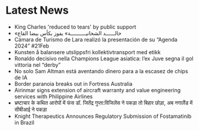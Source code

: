 # Latest News
-  King Charles 'reduced to tears' by public support
-  «خالــــــد الشحانيــــــــــة» يفوز بكأس بيضا القاع
-  Cámara de Turismo de Lara realizó la presentación de su “Agenda 2024” #21Feb
-  Kunsten å balansere utslippsfri kollektivtransport med etikk
-  Ronaldo decisivo nella Champions League asiatica: l’ex Juve segna il gol vittoria nel “derby”
-  No solo Sam Altman está aventando dinero para a la escasez de chips de IA
-  Border paranoia breaks out in Fortress Australia
-  Airinmar signs extension of aircraft warranty and value engineering services with Philippine Airlines
-  भ्रष्टाचार के कथित आरोपों में फंस डॉ. जितेंद्र गुप्ता:विजिलेंस ने पकड़ा तो बिहार छोड़ा, अब नगालैंड में सीबीआई ने पकड़ा
-  Knight Therapeutics Announces Regulatory Submission of Fostamatinib in Brazil
